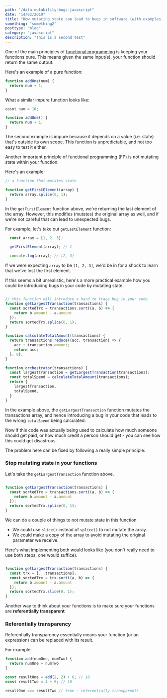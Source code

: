 ```yaml
---
path: "/data-mutability-bugs-javascript"
date: "14/02/2019"
title: "How mutating state can lead to bugs in software (with examples)"
something: "something2"
posttype: "blog"
category: "javascript"
description: "This is a second test"
---
```


One of the main principles of [functional programming](https://medium.com/javascript-scene/master-the-javascript-interview-what-is-functional-programming-7f218c68b3a0) is keeping your functions pure. This means given the same input(s), your function should return the same output. 

Here's an example of a pure function:

```javascript
function addOne(num) {
  return num + 1;
}
```

What a similar impure function looks like:

```javascript
cosnt num = 10;

function addOne() {
  return num + 1;
}
```

The second example is impure because it depends on a value (i.e. state) that's outside its own scope. This function is unpredictable, and not too easy to test it either. 

Another important principle of functional programming (FP) is not mutating state within your function. 

Here's an example: 

```javascript
// a function that mutates state

function getFirstElement(array) {
  return array.splice(0, 1);
}
```

In the `getFirstElement` function above, we're returning the last element of the array. However, this modifies (mutates) the original array as well, and if we're not careful that can lead to unexpected bugs. 

For example, let's take out `getLastElement` function:

```javascript
  const array = [1, 2, 3];

  getFirstElement(array); // 1

  console.log(array); // [2, 3]
```

If we were expecting `array` to be `[1, 2, 3]`, we'd be in for a shock to learn that we've lost the first element.

If this seems a bit unrealistic, here's a more practical example how you could be introducing bugs in your code by mutating state.


```javascript

// this function will introduce a hard to trace bug in your code
function getLargestTransaction(transactions) {
  const sortedTrx = transactions.sort((a, b) => {
    return b.amount - a.amount
  });
  return sortedTrx.splice(0, 1);
}

function calculateTotalAmount(transactions) {
  return transactions.reduce((acc, transaction) => {
    acc + transaction.amount;
    return acc;
  }, 0);
}

function orchestrator(transactions) {
  const largestTransaction = getLargestTransaction(transactions);
  const totalSpend = calculateTotalAmount(transactions);
  return {
    largestTransaction,
    totalSpend,
  }
}

```

In the example above, the `getLargestTransaction` function mutates the transactions array, and hence introducing a bug in your code that leads to the wrong `totalSpend` being calculated. 

Now if this code was actually being used to calculate how much someone should get paid, or how much credit a person should get - you can see how this could get disastrous. 

The problem here can be fixed by following a really simple principle: 

### Stop mutating state in your functions

Let's take the `getLargestTransaction` function above. 

```javascript

function getLargestTransaction(transactions) {
  const sortedTrx = transactions.sort((a, b) => {
    return b.amount - a.amount
  });
  return sortedTrx.splice(0, 1);
}
```

We can do a couple of things to not mutate state in this function. 

- We could use `slice()` instead of `splice()` to not mutate the array.
- We could make a copy of the array to avoid mutating the original parameter we receive.

Here's what implementing both would looks like (you don't really need to use both steps, one would suffice).

```javascript

function getLargestTransaction(transactions) {
  const trx = [...transactions];
  const sortedTrx = trx.sort((a, b) => {
    return b.amount - a.amount
  });
  return sortedTrx.slice(0, 1);
}
```
Another way to think about your functions is to make sure your functions are **referentially transparent**

### Referentially transparency 

Referentially transparency essentially means your function (or an expression) can be replaced with its result. 

For example: 

```javascript
function add(numOne, numTwo) {
  return numOne + numTwo
}

const resultOne = add(2, 2) + 6; // 10
const resultTwo = 4 + 6; // 10

resultOne === resultTwo // true - referentially transparent!
```


